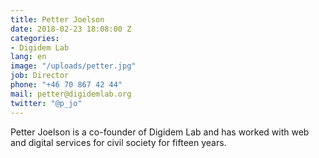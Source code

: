 ```yaml
---
title: Petter Joelson
date: 2018-02-23 18:08:00 Z
categories:
- Digidem Lab
lang: en
image: "/uploads/petter.jpg"
job: Director
phone: "+46 70 867 42 44"
mail: petter@digidemlab.org
twitter: "@p_jo"
---
```


Petter Joelson is a co-founder of Digidem Lab and has worked with web
  and digital services for civil society for fifteen years.
